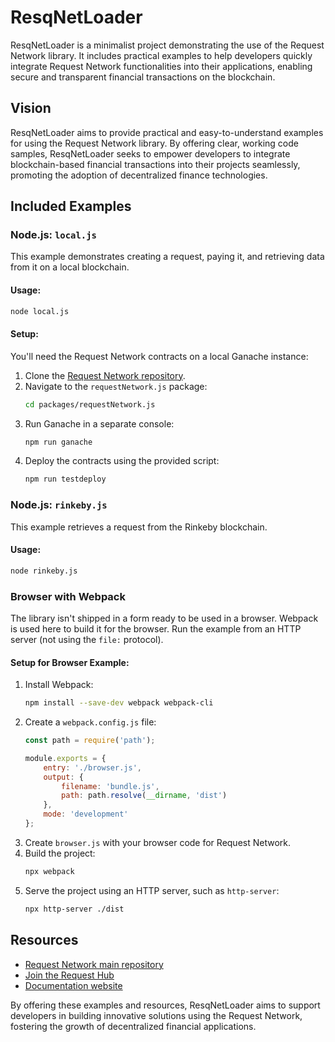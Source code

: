 # ResqNetLoader

ResqNetLoader is a minimalist project demonstrating the use of the Request Network library. It includes practical examples to help developers quickly integrate Request Network functionalities into their applications, enabling secure and transparent financial transactions on the blockchain.

## Vision

ResqNetLoader aims to provide practical and easy-to-understand examples for using the Request Network library. By offering clear, working code samples, ResqNetLoader seeks to empower developers to integrate blockchain-based financial transactions into their projects seamlessly, promoting the adoption of decentralized finance technologies.

## Included Examples

### Node.js: `local.js`

This example demonstrates creating a request, paying it, and retrieving data from it on a local blockchain.

#### Usage:

```bash
node local.js
```

#### Setup:

You'll need the Request Network contracts on a local Ganache instance:

1. Clone the [Request Network repository](https://github.com/RequestNetwork/requestNetwork).
2. Navigate to the `requestNetwork.js` package:
    ```bash
    cd packages/requestNetwork.js
    ```
3. Run Ganache in a separate console:
    ```bash
    npm run ganache
    ```
4. Deploy the contracts using the provided script:
    ```bash
    npm run testdeploy
    ```

### Node.js: `rinkeby.js`

This example retrieves a request from the Rinkeby blockchain.

#### Usage:

```bash
node rinkeby.js
```

### Browser with Webpack

The library isn't shipped in a form ready to be used in a browser. Webpack is used here to build it for the browser. Run the example from an HTTP server (not using the `file:` protocol).

#### Setup for Browser Example:

1. Install Webpack:
    ```bash
    npm install --save-dev webpack webpack-cli
    ```
2. Create a `webpack.config.js` file:
    ```javascript
    const path = require('path');

    module.exports = {
        entry: './browser.js',
        output: {
            filename: 'bundle.js',
            path: path.resolve(__dirname, 'dist')
        },
        mode: 'development'
    };
    ```
3. Create `browser.js` with your browser code for Request Network.
4. Build the project:
    ```bash
    npx webpack
    ```
5. Serve the project using an HTTP server, such as `http-server`:
    ```bash
    npx http-server ./dist
    ```

## Resources

- [Request Network main repository](https://github.com/RequestNetwork/requestNetwork)
- [Join the Request Hub](https://request-slack.herokuapp.com/)
- [Documentation website](http://docs.request.network)

By offering these examples and resources, ResqNetLoader aims to support developers in building innovative solutions using the Request Network, fostering the growth of decentralized financial applications.